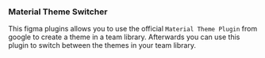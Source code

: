 ### Material Theme Switcher

This figma plugins allows you to use the official `Material Theme Plugin` from google to create a theme in a team library.
Afterwards you can use this plugin to switch between the themes in your team library.